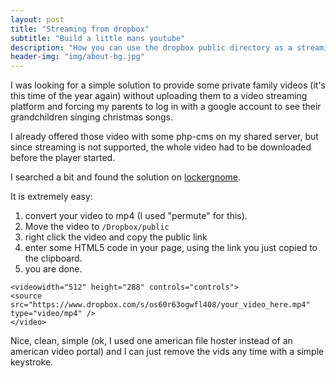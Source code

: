 ```yaml
---
layout: post
title: "Streaming from dropbox"
subtitle: "Build a little mans youtube"
description: "How you can use the dropbox public directory as a streaming infrastructure instead of using youtube, vimeo and so on."
header-img: "img/about-bg.jpg"
---
```


I was looking for a simple solution to provide some private family videos (it's this time of the year again) without
uploading them to a video streaming platform and forcing my parents to log in with a google account to see their
grandchildren singing christmas songs.

I already offered those video with some php-cms on my shared server, but since streaming is not supported, the
whole video had to be downloaded before the player started.

I searched a bit and found the solution on [lockergnome](http://www.lockergnome.com/media/2012/06/26/how-use-dropbox-host-stream-videos/).

It is extremely easy:

1. convert your video to mp4 (I used "permute" for this).
2. Move the video to `/Dropbox/public`
3. right click the video and copy the public link
4. enter some HTML5 code in your page, using the link you just copied to the clipboard.
5. you are done.


```
<videowidth="512" height="288" controls="controls">
<source src="https://www.dropbox.com/s/os60r63ogwfl408/your_video_here.mp4" type="video/mp4" />
</video>
```

Nice, clean, simple (ok, I used one american file hoster instead of an american video portal) and I can just remove the
vids any time with a simple keystroke.
